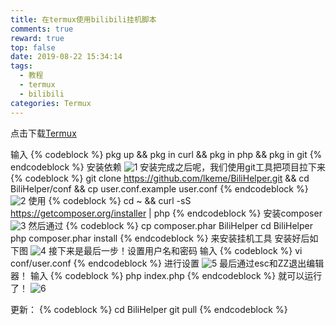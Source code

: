 ```yaml
---
title: 在termux使用bilibili挂机脚本
comments: true
reward: true
top: false
date: 2019-08-22 15:34:14
tags:
  - 教程
  - termux
  - bilibili
categories: Termux
---
```

点击下载[Termux](https://termux.com/)
<!-- more -->

输入
{% codeblock %}
pkg up && pkg in curl && pkg in php && pkg in git
{% endcodeblock %}
安装依赖
![1]( https://res.cloudinary.com/q2438175594/image/upload/v1564441384/%E5%9C%A8termux%E4%BD%BF%E7%94%A8bilibili%E6%8C%82%E6%9C%BA%E8%84%9A%E6%9C%AC/1.jpg "正在安装")
安装完成之后呢，我们使用git工具把项目拉下来
{% codeblock %}
git clone https://github.com/lkeme/BiliHelper.git && cd BiliHelper/conf && cp user.conf.example user.conf
{% endcodeblock %}
![2](https://res.cloudinary.com/q2438175594/image/upload/v1564441632/%E5%9C%A8termux%E4%BD%BF%E7%94%A8bilibili%E6%8C%82%E6%9C%BA%E8%84%9A%E6%9C%AC/2.jpg "拉下来后")
使用
{% codeblock %}
cd ~ && curl -sS https://getcomposer.org/installer | php
{% endcodeblock %}
安装composer
![3](https://res.cloudinary.com/q2438175594/image/upload/v1564441781/%E5%9C%A8termux%E4%BD%BF%E7%94%A8bilibili%E6%8C%82%E6%9C%BA%E8%84%9A%E6%9C%AC/3.jpg "安装好了")
然后通过
{% codeblock %}
cp composer.phar BiliHelper
cd BiliHelper
php composer.phar install
{% endcodeblock %}
来安装挂机工具
安装好后如下图
![4](https://res.cloudinary.com/q2438175594/image/upload/v1564441986/%E5%9C%A8termux%E4%BD%BF%E7%94%A8bilibili%E6%8C%82%E6%9C%BA%E8%84%9A%E6%9C%AC/4.jpg "安装完成")
接下来是最后一步！设置用户名和密码
输入
{% codeblock %}
vi conf/user.conf
{% endcodeblock %}
进行设置
![5](https://res.cloudinary.com/q2438175594/image/upload/v1564442184/%E5%9C%A8termux%E4%BD%BF%E7%94%A8bilibili%E6%8C%82%E6%9C%BA%E8%84%9A%E6%9C%AC/5.jpg "配置的地方")
最后通过esc和ZZ退出编辑器！
输入
{% codeblock %}
php index.php
{% endcodeblock %}
就可以运行了！
![6](https://res.cloudinary.com/q2438175594/image/upload/v1566462547/%E5%9C%A8termux%E4%BD%BF%E7%94%A8bilibili%E6%8C%82%E6%9C%BA%E8%84%9A%E6%9C%AC/6.jpg "运行中")

更新：
{% codeblock %}
cd BiliHelper
git pull
{% endcodeblock %}
